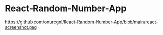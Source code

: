 # React-Random-Number-App
https://github.com/onurcgnl/React-Random-Number-App/blob/main/react-screenshot.png
